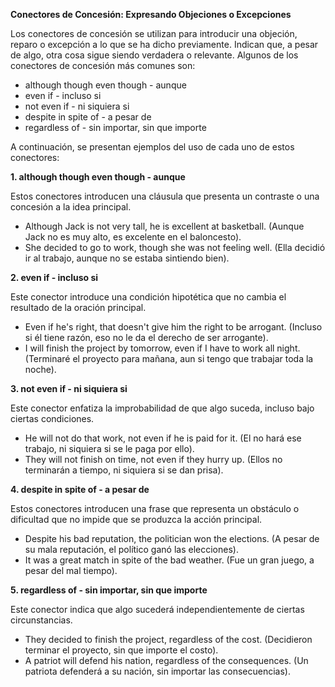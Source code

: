 

**Conectores de Concesión: Expresando Objeciones o Excepciones**

Los conectores de concesión se utilizan para introducir una objeción, reparo o excepción a lo que se ha dicho previamente. Indican que, a pesar de algo, otra cosa sigue siendo verdadera o relevante. Algunos de los conectores de concesión más comunes son:

*   although   though   even though - aunque
*   even if - incluso si
*   not even if - ni siquiera si
*   despite   in spite of - a pesar de
*   regardless of - sin importar, sin que importe

A continuación, se presentan ejemplos del uso de cada uno de estos conectores:

**1. although   though   even though - aunque**

Estos conectores introducen una cláusula que presenta un contraste o una concesión a la idea principal.

*   Although Jack is not very tall, he is excellent at basketball. (Aunque Jack no es muy alto, es excelente en el baloncesto).
*   She decided to go to work, though she was not feeling well. (Ella decidió ir al trabajo, aunque no se estaba sintiendo bien).

**2. even if - incluso si**

Este conector introduce una condición hipotética que no cambia el resultado de la oración principal.

*   Even if he's right, that doesn't give him the right to be arrogant. (Incluso si él tiene razón, eso no le da el derecho de ser arrogante).
*   I will finish the project by tomorrow, even if I have to work all night. (Terminaré el proyecto para mañana, aun si tengo que trabajar toda la noche).

**3. not even if - ni siquiera si**

Este conector enfatiza la improbabilidad de que algo suceda, incluso bajo ciertas condiciones.

*   He will not do that work, not even if he is paid for it. (El no hará ese trabajo, ni siquiera si se le paga por ello).
*   They will not finish on time, not even if they hurry up. (Ellos no terminarán a tiempo, ni siquiera si se dan prisa).

**4. despite   in spite of - a pesar de**

Estos conectores introducen una frase que representa un obstáculo o dificultad que no impide que se produzca la acción principal.

*   Despite his bad reputation, the politician won the elections. (A pesar de su mala reputación, el político ganó las elecciones).
*   It was a great match in spite of the bad weather. (Fue un gran juego, a pesar del mal tiempo).

**5. regardless of - sin importar, sin que importe**

Este conector indica que algo sucederá independientemente de ciertas circunstancias.

*   They decided to finish the project, regardless of the cost. (Decidieron terminar el proyecto, sin que importe el costo).
*   A patriot will defend his nation, regardless of the consequences. (Un patriota defenderá a su nación, sin importar las consecuencias).
